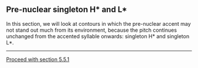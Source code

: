 Pre-nuclear singleton H\* and L\*
---------------------------------

In this section, we will look at contours in which the pre-nuclear accent may not stand out much from its environment, because the pitch continues unchanged from the accented syllable onwards: singleton H\* and singleton L\*.

* * *

[Proceed with section 5.5.1](rise5_1.htm)
